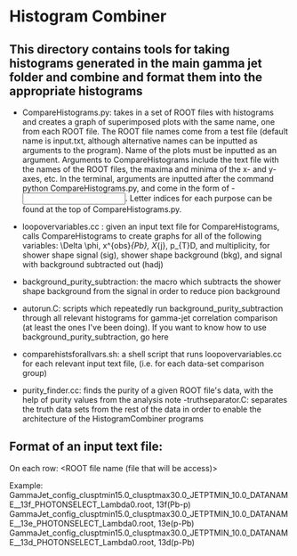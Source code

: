 # Histogram Combiner
## This directory contains tools for taking histograms generated in the main gamma jet folder and combine and format them into the appropriate histograms
- CompareHistograms.py: takes in a set of ROOT files with histograms and creates a graph of superimposed plots with the same name, one from each ROOT file. The ROOT file names come from a test file (default name is input.txt, although alternative names can be inputted as arguments to the program). Name of the plots must be inputted as an argument. Arguments to CompareHistograms include the text file with the names of the ROOT files, the maxima and minima of the x- and y- axes, etc. In the terminal, arguments are inputted after the command python CompareHistograms.py, and come in the form of -<letter index> <input>. Letter indices for each purpose can be found at the top of CompareHistograms.py.
- loopovervariables.cc : given an input text file for CompareHistograms, calls CompareHistograms to create graphs for all of the following variables: \Delta \phi, x^{obs}_{Pb}, X_{j}, p_{T}D, and multiplicity, for shower shape signal (sig), shower shape background (bkg), and signal with background subtracted out (hadj)

- background_purity_subtraction: the macro which subtracts the shower shape background from the signal in order to reduce pion background
- autorun.C: scripts which repeatedly run background_purity_subtraction through all relevant histograms for gamma-jet correlation comparison (at least the ones I've been doing). If you want to know how to use background_purity_subtraction, go here
- comparehistsforallvars.sh: a shell script that runs  loopovervariables.cc for each relevant input text file, (i.e. for each data-set comparison group)
- purity_finder.cc: finds the purity of a given ROOT file's data, with the help of purity values from the analysis note
-truthseparator.C: separates the truth data sets from the rest of the data in order to enable the architecture of the HistogramCombiner programs

## Format of an input text file:
On each row: <ROOT file name (file that will be access)> <label for legend>

Example:
GammaJet_config_clusptmin15.0_clusptmax30.0_JETPTMIN_10.0_DATANAME__13f_PHOTONSELECT_Lambda0.root, 13f(Pb-p)
GammaJet_config_clusptmin15.0_clusptmax30.0_JETPTMIN_10.0_DATANAME__13e_PHOTONSELECT_Lambda0.root, 13e(p-Pb)
GammaJet_config_clusptmin15.0_clusptmax30.0_JETPTMIN_10.0_DATANAME__13d_PHOTONSELECT_Lambda0.root, 13d(p-Pb)
